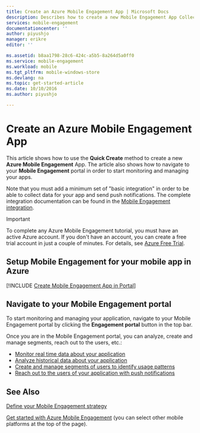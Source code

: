 ```yaml
---
title: Create an Azure Mobile Engagement App | Microsoft Docs
description: Describes how to create a new Mobile Engagement App Collection in Azure and start managing your apps with the Mobile Engagement portal.
services: mobile-engagement
documentationcenter: ''
author: piyushjo
manager: erikre
editor: ''

ms.assetid: b8aa1798-28c6-424c-a5b5-8a264d5a0ff0
ms.service: mobile-engagement
ms.workload: mobile
ms.tgt_pltfrm: mobile-windows-store
ms.devlang: na
ms.topic: get-started-article
ms.date: 10/10/2016
ms.author: piyushjo

---
```

# Create an Azure Mobile Engagement App
This article shows how to use the **Quick Create** method to create a new **Azure Mobile Engagement** App. The article also shows how to navigate to your **Mobile Engagement** portal in order to start monitoring and managing your apps. 

Note that you must add a minimum set of "basic integration" in order to be able to collect data for your app and send push notifications. The complete integration documentation can be found in the [Mobile Engagement integration](mobile-engagement-windows-store-integrate-engagement.md).

> [!IMPORTANT]
> To complete any Azure Mobile Engagement tutorial, you must have an active Azure account. If you don't have an account, you can create a free trial account in just a couple of minutes. For details, see <a href="http://azure.microsoft.com/pricing/free-trial/?WT.mc_id=A0E0E5C02&amp;returnurl=http%3A%2F%2Fwww.windowsazure.com%2Fdevelop%2Fmobile%2Ftutorials%2Fget-started%2F" target="_blank">Azure Free Trial</a>.
> 
> 

## Setup Mobile Engagement for your mobile app in Azure
[!INCLUDE [Create Mobile Engagement App in Portal](../../includes/mobile-engagement-create-app-in-portal-new.md)]

## Navigate to your Mobile Engagement portal
To start monitoring and managing your application, navigate to your Mobile Engagement portal by clicking the **Engagement portal** button in the top bar.

Once you are in the  Mobile Engagement portal, you can analyze, create and manage segments, reach out to the users, etc.:    

* [Monitor real time data about your application](mobile-engagement-user-interface-monitor.md)
* [Analyze historical data about your application](mobile-engagement-user-interface-analytics.md)
* [Create and manage segments of users to identify usage patterns](mobile-engagement-user-interface-segments.md)
* [Reach out to the users of your application with push notifications](mobile-engagement-user-interface-reach.md)

## See Also
[Define your Mobile Engagement strategy](mobile-engagement-define-your-mobile-engagement-strategy.md)

[Get started with Azure Mobile Engagement](mobile-engagement-windows-store-dotnet-get-started.md) (you can select other mobile platforms at the top of the page).

